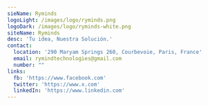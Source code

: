 ```yaml
---
sieName: Ryminds
logoLight: /images/logo/ryminds.png
logoDark: /images/logo/ryminds-white.png
siteName: Ryminds
desc: 'Tu idea, Nuestra Solución.'
contact:
  location: '290 Maryam Springs 260, Courbevoie, Paris, France'
  email: rymindtechnologies@gmail.com
  number: ""
links:
  fb: 'https://www.facebook.com'
  twitter: 'https://www.x.com'
  linkedIn: 'https://www.linkedin.com'
---
```


